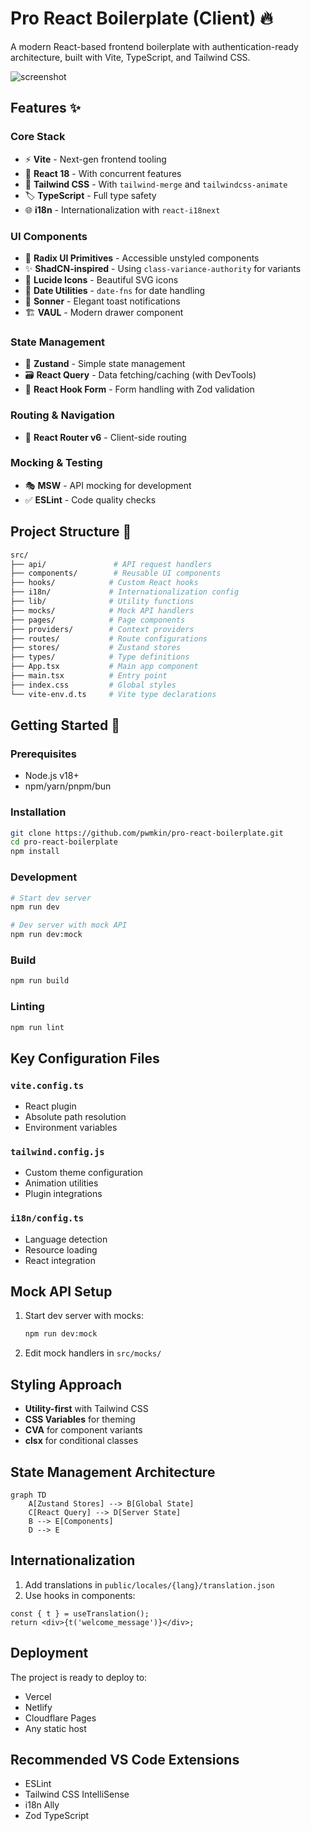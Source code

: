# Pro React Boilerplate (Client) 🔥

A modern React-based frontend boilerplate with authentication-ready architecture, built with Vite, TypeScript, and Tailwind CSS.

![screenshot](https://github.com/pwmkin/pro-react-boilerplate/blob/main/docs/screenshot.jpg?raw=true)

## Features ✨

### Core Stack

- ⚡ **Vite** - Next-gen frontend tooling
- 🦄 **React 18** - With concurrent features
- 🎨 **Tailwind CSS** - With `tailwind-merge` and `tailwindcss-animate`
- 🏷️ **TypeScript** - Full type safety
- 🌐 **i18n** - Internationalization with `react-i18next`

### UI Components

- 🧩 **Radix UI Primitives** - Accessible unstyled components
- ✨ **ShadCN-inspired** - Using `class-variance-authority` for variants
- 🎉 **Lucide Icons** - Beautiful SVG icons
- 📅 **Date Utilities** - `date-fns` for date handling
- 🔔 **Sonner** - Elegant toast notifications
- 🏗️ **VAUL** - Modern drawer component

### State Management

- 🐻 **Zustand** - Simple state management
- 🗃️ **React Query** - Data fetching/caching (with DevTools)
- 📝 **React Hook Form** - Form handling with Zod validation

### Routing & Navigation

- 🚦 **React Router v6** - Client-side routing

### Mocking & Testing

- 🎭 **MSW** - API mocking for development
- ✅ **ESLint** - Code quality checks

## Project Structure 📂

```bash
src/
├── api/               # API request handlers
├── components/        # Reusable UI components
├── hooks/            # Custom React hooks
├── i18n/             # Internationalization config
├── lib/              # Utility functions
├── mocks/            # Mock API handlers
├── pages/            # Page components
├── providers/        # Context providers
├── routes/           # Route configurations
├── stores/           # Zustand stores
├── types/            # Type definitions
├── App.tsx           # Main app component
├── main.tsx          # Entry point
├── index.css         # Global styles
└── vite-env.d.ts     # Vite type declarations
```

## Getting Started 🚀

### Prerequisites

- Node.js v18+
- npm/yarn/pnpm/bun

### Installation

```bash
git clone https://github.com/pwmkin/pro-react-boilerplate.git
cd pro-react-boilerplate
npm install
```

### Development

```bash
# Start dev server
npm run dev

# Dev server with mock API
npm run dev:mock
```

### Build

```bash
npm run build
```

### Linting

```bash
npm run lint
```

## Key Configuration Files

### `vite.config.ts`

- React plugin
- Absolute path resolution
- Environment variables

### `tailwind.config.js`

- Custom theme configuration
- Animation utilities
- Plugin integrations

### `i18n/config.ts`

- Language detection
- Resource loading
- React integration

## Mock API Setup

1. Start dev server with mocks:

    ```bash
    npm run dev:mock
    ```

2. Edit mock handlers in `src/mocks/`

## Styling Approach

- **Utility-first** with Tailwind CSS
- **CSS Variables** for theming
- **CVA** for component variants
- **clsx** for conditional classes

## State Management Architecture

```mermaid
graph TD
    A[Zustand Stores] --> B[Global State]
    C[React Query] --> D[Server State]
    B --> E[Components]
    D --> E
```

## Internationalization

1. Add translations in `public/locales/{lang}/translation.json`
2. Use hooks in components:

```tsx
const { t } = useTranslation();
return <div>{t('welcome_message')}</div>;
```

## Deployment

The project is ready to deploy to:

- Vercel
- Netlify
- Cloudflare Pages
- Any static host

## Recommended VS Code Extensions

- ESLint
- Tailwind CSS IntelliSense
- i18n Ally
- Zod TypeScript
